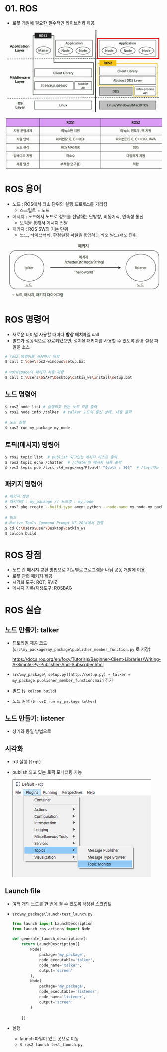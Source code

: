 
# 01. ROS

- 로봇 개발에 필요한 필수적인 라이브러리 제공

![image.png](image%20(5).png)

![image.png](./image%20(6).png)

# ROS 용어

- 노드 : ROS에서 최소 단위의 실행 프로세스를 가리킴
    - 스크립트 = 노드
- 메시지 : 노드에서 노드로 정보를 전달하는 단방향, 비동기식, 연속성 통신
    - 토픽을 통해서 메시지 전달
- 패키지 : ROS SW의 기본 단위
    - 노드, 라이브러리, 환경설정 파일을 통합하는 최소 빌드/배포 단위

![image.png](./image%20(7).png)

# ROS 명령어

- 새로운 터미널 사용할 때마다 **항상** 배치파일 call
- 빌드가 성공적으로 완료되었으면, 설치된 패키지를 사용할 수 있도록 환경 설정 파일을 소스

```bash
# ros2 명령어를 사용하기 위함
$ call C:\dev\ros2-windows\setup.bat  

# workspace의 패키지 사용 위함
$ call C:\Users\SSAFY\Desktop\catkin_ws\install\setup.bat
```

## 노드 명령어

```bash
$ ros2 node list # 실행되고 있는 노드 이름 출력
$ ros2 node info /talker  # talker 노드의 통신 상태, 내용 출력

# 노드 실행
$ ros2 run my_package my_node 
```

## 토픽(메시지) 명령어

```bash
$ ros2 topic list  # publish 되고있는 메시지 리스트 출력
$ ros2 topic echo /chatter  # /chater의 메시지 내용 출력
$ ros2 topic pub /test std_msgs/msg/Float64 "{data : 10}"  # /test라는 메시지 publish
```

## 패키지 명령어

```bash
# 패키지 생성
# 패키지명 : my_package // 노드명 : my_node
$ ros2 pkg create --build-type ament_python --node-name my_node my_package 

# 빌드
# Native Tools Command Prompt VS 201x에서 진행
$ cd C:\Users\user\Desktop\catkin_ws
$ colcon build
```

# ROS 장점

- 노드 간 메시지 교환 방법으로 기능별로 프로그램을 나눠 공동 개발에 이용
- 로봇 관련 패키지 제공
- 시각화 도구: RQT, RVIZ
- 메시지 기록/재생도구: ROSBAG

# ROS 실습

## 노드 만들기: talker

- 튜토리얼 제공 코드 (`src\my_package\my_package\publisher_member_function.py` 로 저장)
    
    https://docs.ros.org/en/foxy/Tutorials/Beginner-Client-Libraries/Writing-A-Simple-Py-Publisher-And-Subscriber.html
    
- `src\my_package\[setup.py](http://setup.py) → talker = my_package.publisher_member_function:main` 추가
- 빌드 (`$ colcon build`)
- 노드 실행 (`$ ros2 run my_package talker`)

## 노드 만들기: listener

- 상기와 동일 방법으로

## 시각화

- rqt 실행 (`$rqt`)
- publish 되고 있는 토픽 모니터링 가능
    
    ![image.png](./image%20(8).png)
    

## Launch file

- 여러 개의 노드를 한 번에 켤 수 있도록 작성된 스크립트
- `src\my_package\launch\test_launch.py`
    
    ```python
    from launch import LaunchDescription
    from launch_ros.actions import Node
    
    def generate_launch_description():
        return LaunchDescription([
            Node(
                package='my_package',
                node_executable='talker',
                node_name='talker',
                output='screen'
            ),
            Node(
                package='my_package',
                node_executable='listener',
                node_name='listener',
                output='screen'
            )
    
        ])
    ```
    
- 실행
    - launch 파일이 있는 곳으로 이동
    - `$ ros2 launch test_launch.py`
